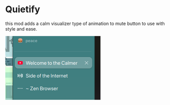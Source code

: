 # Quietify

this mod adds a calm visualizer type of animation to mute button to use with style and ease.

![image](https://raw.githubusercontent.com/wysh3/Zen-Mods/refs/heads/main/Quietify/image.png)
